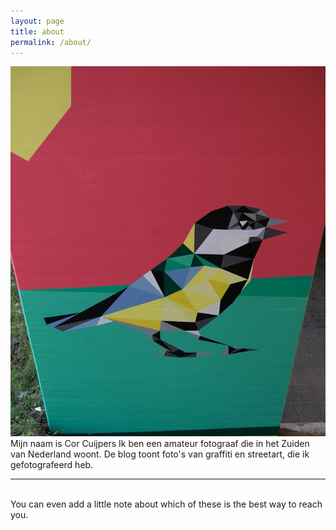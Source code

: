 ```yaml
---
layout: page
title: about
permalink: /about/
---
```


<img class="col one right" src="/img/IMGP4608.jpg">

<br/>
Mijn naam is Cor Cuijpers
Ik ben een amateur fotograaf die in het Zuiden van Nederland woont.
De blog toont foto's van graffiti en streetart, 
die ik gefotografeerd heb.


<br/>
<hr/>
<br/>
<span class="contacticon center">
	<a href="mailto:you@example.com"><i class="fa fa-envelope-square"></i></a>
	<a href="https://github.com" target="_blank"><i class="fa fa-github-square"></i></a>
	</span>

<div class="col three caption">
	You can even add a little note about which of these is the best way to reach you.
</div>

